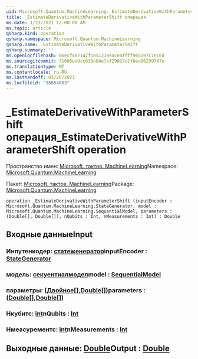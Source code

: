 ```yaml
---
uid: Microsoft.Quantum.MachineLearning._EstimateDerivativeWithParameterShift
title: _EstimateDerivativeWithParameterShift операция
ms.date: 1/23/2021 12:00:00 AM
ms.topic: article
qsharp.kind: operation
qsharp.namespace: Microsoft.Quantum.MachineLearning
qsharp.name: _EstimateDerivativeWithParameterShift
qsharp.summary: ''
ms.openlocfilehash: 06ecf487147f1851210eaceaffff965197c7ec6d
ms.sourcegitcommit: 71605ea9cc630e84e7ef29027e1f0ea06299747e
ms.translationtype: MT
ms.contentlocale: ru-RU
ms.lasthandoff: 01/26/2021
ms.locfileid: "98854683"
---
```

# <a name="_estimatederivativewithparametershift-operation"></a><span data-ttu-id="e804b-102">_EstimateDerivativeWithParameterShift операция</span><span class="sxs-lookup"><span data-stu-id="e804b-102">_EstimateDerivativeWithParameterShift operation</span></span>

<span data-ttu-id="e804b-103">Пространство имен: [Microsoft. тактов. MachineLearning](xref:Microsoft.Quantum.MachineLearning)</span><span class="sxs-lookup"><span data-stu-id="e804b-103">Namespace: [Microsoft.Quantum.MachineLearning](xref:Microsoft.Quantum.MachineLearning)</span></span>

<span data-ttu-id="e804b-104">Пакет: [Microsoft. тактов. MachineLearning](https://nuget.org/packages/Microsoft.Quantum.MachineLearning)</span><span class="sxs-lookup"><span data-stu-id="e804b-104">Package: [Microsoft.Quantum.MachineLearning](https://nuget.org/packages/Microsoft.Quantum.MachineLearning)</span></span>




```qsharp
operation _EstimateDerivativeWithParameterShift (inputEncoder : Microsoft.Quantum.MachineLearning.StateGenerator, model : Microsoft.Quantum.MachineLearning.SequentialModel, parameters : (Double[], Double[]), nQubits : Int, nMeasurements : Int) : Double
```


## <a name="input"></a><span data-ttu-id="e804b-105">Входные данные</span><span class="sxs-lookup"><span data-stu-id="e804b-105">Input</span></span>

### <a name="inputencoder--stategenerator"></a><span data-ttu-id="e804b-106">Инпутенкодер: [статеженератор](xref:Microsoft.Quantum.MachineLearning.StateGenerator)</span><span class="sxs-lookup"><span data-stu-id="e804b-106">inputEncoder : [StateGenerator](xref:Microsoft.Quantum.MachineLearning.StateGenerator)</span></span>




### <a name="model--sequentialmodel"></a><span data-ttu-id="e804b-107">модель: [секуентиалмодел](xref:Microsoft.Quantum.MachineLearning.SequentialModel)</span><span class="sxs-lookup"><span data-stu-id="e804b-107">model : [SequentialModel](xref:Microsoft.Quantum.MachineLearning.SequentialModel)</span></span>




### <a name="parameters--doubledouble"></a><span data-ttu-id="e804b-108">параметры: ([Двойное](xref:microsoft.quantum.lang-ref.double)[],[Double](xref:microsoft.quantum.lang-ref.double)[])</span><span class="sxs-lookup"><span data-stu-id="e804b-108">parameters : ([Double](xref:microsoft.quantum.lang-ref.double)[],[Double](xref:microsoft.quantum.lang-ref.double)[])</span></span>




### <a name="nqubits--int"></a><span data-ttu-id="e804b-109">Нкубитс: [int](xref:microsoft.quantum.lang-ref.int)</span><span class="sxs-lookup"><span data-stu-id="e804b-109">nQubits : [Int](xref:microsoft.quantum.lang-ref.int)</span></span>




### <a name="nmeasurements--int"></a><span data-ttu-id="e804b-110">Нмеасурементс: [int](xref:microsoft.quantum.lang-ref.int)</span><span class="sxs-lookup"><span data-stu-id="e804b-110">nMeasurements : [Int](xref:microsoft.quantum.lang-ref.int)</span></span>





## <a name="output--double"></a><span data-ttu-id="e804b-111">Выходные данные: [Double](xref:microsoft.quantum.lang-ref.double)</span><span class="sxs-lookup"><span data-stu-id="e804b-111">Output : [Double](xref:microsoft.quantum.lang-ref.double)</span></span>

